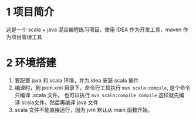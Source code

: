 # 1 项目简介
这是一个 scala + java 混合编程练习项目，使用 IDEA 作为开发工具，maven 作为项目管理工具
# 2 环境搭建
1. 要配置 java 和 scala 环境，并为 idea 安装 scala 插件
2. 编译时，到 pom.xml 目录下，命令行工具执行 `mvn scala:compile`, 这个命令只编译 .scala 文件。 也可以执行 `mvn scala:compile compile` 这样就先编译.scala文件，然后再编译 java 文件
3. scala 文件不能直接运行，因为 jvm 默认从 main 函数开始。
